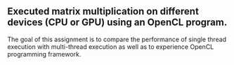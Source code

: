## Executed matrix multiplication on different devices (CPU or GPU) using an OpenCL program. 

The goal of this assignment is to compare the performance of single thread execution with multi-thread execution as well as to experience OpenCL programming framework.
